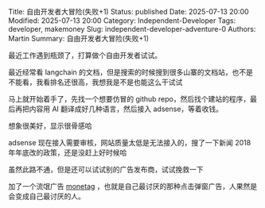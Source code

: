 Title: 自由开发者大冒险(失败+1)
Status: published
Date: 2025-07-13 20:00
Modified: 2025-07-13 20:00
Category: Independent-Developer
Tags: developer, makemoney
Slug: independent-developer-adventure-0
Authors: Martin
Summary: 自由开发者大冒险(失败+1)

最近工作遇到瓶颈了，打算做个自由开发者试试。

最近经常看 langchain 的文档，但是搜索的时候搜到很多山寨的文档站，也不是不能看，我看排名还很高，我想我是不是也能这么干试试

马上就开始着手了，先找一个想要仿冒的 github repo，然后找个建站的程序，最后再把内容用 AI 翻译成好几种语言，然后接入 adsense，等着收钱。

想象很美好，显示很骨感哈

adsense 现在接入需要审核，网站质量太低是无法接入的，搜了一下新闻 2018 年年底改的政策，还是没赶上好时候哈

虽然此路不通，但是还可以试试别的广告发布商，试试挽救一下

加了一个流氓广告 [monetag](https://monetag.com/?ref_id=zfP6) ，也就是自己最讨厌的那种点击弹窗广告，人果然是会变成自己最讨厌的人。


